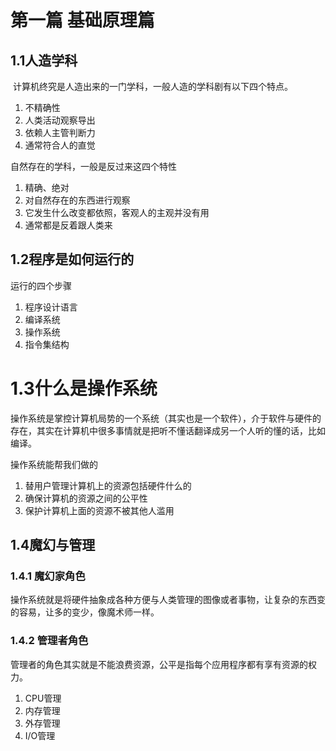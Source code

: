 # 第一篇 基础原理篇

## 1.1人造学科

​	计算机终究是人造出来的一门学科，一般人造的学科剧有以下四个特点。

1. 不精确性
2. 人类活动观察导出
3. 依赖人主管判断力
4. 通常符合人的直觉

自然存在的学科，一般是反过来这四个特性

1. 精确、绝对
2. 对自然存在的东西进行观察
3. 它发生什么改变都依照，客观人的主观并没有用
4. 通常都是反着跟人类来

## 1.2程序是如何运行的

运行的四个步骤

1. 程序设计语言
2. 编译系统
3. 操作系统
4. 指令集结构

# 1.3什么是操作系统

​	操作系统是掌控计算机局势的一个系统（其实也是一个软件），介于软件与硬件的存在，其实在计算机中很多事情就是把听不懂话翻译成另一个人听的懂的话，比如编译。

操作系统能帮我们做的

1. 替用户管理计算机上的资源包括硬件什么的
2. 确保计算机的资源之间的公平性
3. 保护计算机上面的资源不被其他人滥用

## 1.4魔幻与管理

### 1.4.1 魔幻家角色

操作系统就是将硬件抽象成各种方便与人类管理的图像或者事物，让复杂的东西变的容易，让多的变少，像魔术师一样。

### 1.4.2 管理者角色

管理者的角色其实就是不能浪费资源，公平是指每个应用程序都有享有资源的权力。

1. CPU管理
2. 内存管理
3. 外存管理
4. I/O管理



​			



